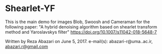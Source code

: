 # Shearlet-YF

This is the main demo for images Blob, Swoosh and Cameraman for the following paper:
"A hybrid denoising algorithm based on shearlet transform method and Yaroslavskys filter"
https://doi.org/10.1007/s11042-018-5648-7
 
Written by Reza Abazari on June 5, 2017. 
e-mail(s): abazari-r@uma..ac.ir, abazari.r@gmail.com

